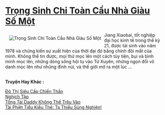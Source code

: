 <a href="https://truyentiki.com/trong-sinh-chi-toan-cau-nha-giau-so-mot.33937/" title="Trọng Sinh Chi Toàn Cầu Nhà Giàu Số Một"><h1>Trọng Sinh Chi Toàn Cầu Nhà Giàu Số Một</h1></a><div style="display:table"><img align="right" style="float: left; padding: 10px;" src="https://truyentiki.com/a/img/str/src/33937.jpg" alt="Trọng Sinh Chi Toàn Cầu Nhà Giàu Số Một">Jiang Xiaobai, tốt nghiệp đại học kinh tế trong thế kỷ 21, được tái sinh vào năm 1978 và chứng kiến ​​sự xuất hiện của thời đại đó bằng chính đôi mắt của mình. Không thể tin được, mọi thứ mọc lên một cách tùy tiện, bụi và bình minh mọc lên, những dòng sông hội tụ vào Tứ Xuyên, những ngọn đồi vô danh mọc lên như những đỉnh núi, và thế giới mở ra một lúc ...</div><p><br><b>Truyện Hay Khác :</b></p><a href="https://truyentiki.com/do-thi-sieu-cap-chien-than.33936/" alt="Đô Thị Siêu Cấp Chiến Thần">Đô Thị Siêu Cấp Chiến Thần</a><br/><a href="https://github.com/nownovels/top500/tree/master/truyenhay/33784/" alt="Nghịch Tập">Nghịch Tập</a><br/><a href="https://github.com/nownovels/top500/tree/master/truyenhay/33935/" alt="Tổng Tài Daddy Không Thể Trêu Vào">Tổng Tài Daddy Không Thể Trêu Vào</a><br/><a href="https://github.com/nownovels/top500/tree/master/truyenhay/33467/" alt="Tài Phiệt Tiểu Kiều Thê: Tạ Thiếu Sủng Nghiện!">Tài Phiệt Tiểu Kiều Thê: Tạ Thiếu Sủng Nghiện!</a><br/>